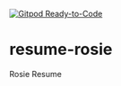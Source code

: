 [![Gitpod Ready-to-Code](https://img.shields.io/badge/Gitpod-Ready--to--Code-blue?logo=gitpod)](https://gitpod.io/#https://github.com/bettymurphy7/resume-rosie) 

# resume-rosie
Rosie Resume
